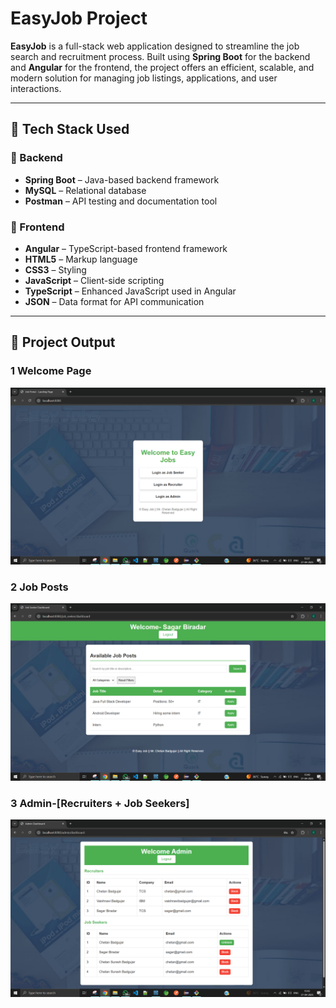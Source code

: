 # EasyJob Project

**EasyJob** is a full-stack web application designed to streamline the job search and recruitment process. Built using **Spring Boot** for the backend and **Angular** for the frontend, the project offers an efficient, scalable, and modern solution for managing job listings, applications, and user interactions.

----

## 🚀 Tech Stack Used

### 🔧 Backend
- **Spring Boot** – Java-based backend framework
- **MySQL** – Relational database
- **Postman** – API testing and documentation tool

### 🎨 Frontend
- **Angular** – TypeScript-based frontend framework
- **HTML5** – Markup language
- **CSS3** – Styling
- **JavaScript** – Client-side scripting
- **TypeScript** – Enhanced JavaScript used in Angular
- **JSON** – Data format for API communication

----

## 📁 Project Output

### 1 Welcome Page
![Welcome Page](image1.png)

### 2 Job Posts
![Job Posts](image3.png)

### 3 Admin-[Recruiters + Job Seekers]
![Admin](image6.png)
